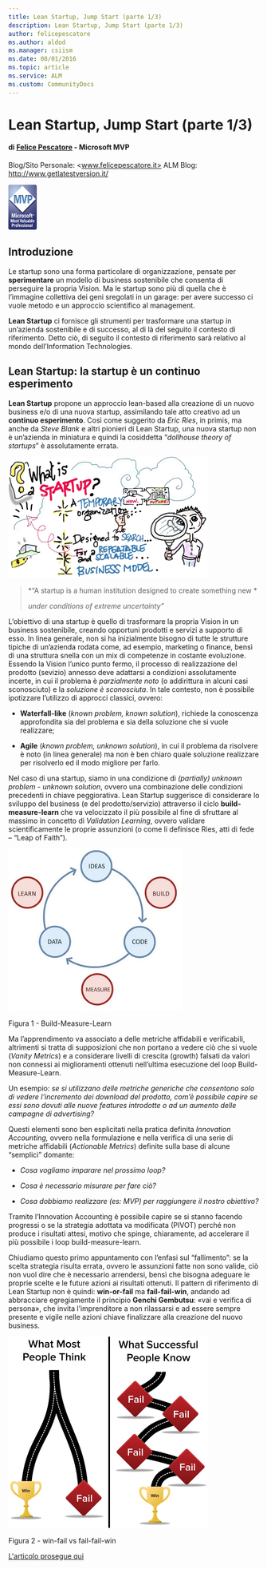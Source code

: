 ```yaml
---
title: Lean Startup, Jump Start (parte 1/3)
description: Lean Startup, Jump Start (parte 1/3)
author: felicepescatore
ms.author: aldod
ms.manager: csiism
ms.date: 08/01/2016
ms.topic: article
ms.service: ALM
ms.custom: CommunityDocs
---
```


# Lean Startup, Jump Start (parte 1/3)


#### di [Felice Pescatore](https://mvp.microsoft.com/it-it/mvp/Felice%20%20Pescatore-5001016) - Microsoft MVP
Blog/Sito Personale: <www.felicepescatore.it>
ALM Blog: <http://www.getlatestversion.it/>

![](img/MVPLogo.png)

Introduzione
------------

Le startup sono una forma particolare di organizzazione, pensate per
**sperimentare** un modello di business sostenibile che consenta di
perseguire la propria Vision. Ma le startup sono più di quella che è
l’immagine collettiva dei geni sregolati in un garage: per avere
successo ci vuole metodo e un approccio scientifico al management.

**Lean Startup** ci fornisce gli strumenti per trasformare una startup
in un’azienda sostenibile e di successo, al di là del seguito il
contesto di riferimento. Detto ciò, di seguito il contesto di
riferimento sarà relativo al mondo dell’Information Technologies.

Lean Startup: la startup è un continuo esperimento
--------------------------------------------------

**Lean Startup** propone un approccio lean-based alla creazione di un
nuovo business e/o di una nuova startup, assimilando tale atto creativo
ad un **continuo esperimento**. Così come suggerito da *Eric Ries*, in
primis, ma anche da *Steve Blank* e altri pionieri di Lean Startup, una
nuova startup non è un’azienda in miniatura e quindi la cosiddetta
“*dollhouse theory of startups*” è assolutamente errata.

![](./img/LeanStartupJumpStart1/image1.png)

> *“A startup is a human institution designed to create something new *
>
> *under conditions of extreme uncertainty”*

L’obiettivo di una startup è quello di trasformare la propria Vision in
un business sostenibile, creando opportuni prodotti e servizi a supporto
di esso. In linea generale, non si ha inizialmente bisogno di tutte le
strutture tipiche di un’azienda rodata come, ad esempio, marketing o
finance, bensì di una struttura snella con un mix di competenze in
costante evoluzione. Essendo la Vision l’unico punto fermo, il processo
di realizzazione del prodotto (sevizio) annesso deve adattarsi a
condizioni assolutamente incerte, in cui il problema è *parzialmente
noto* (o addirittura in alcuni casi sconosciuto) e la *soluzione è
sconosciuta*. In tale contesto, non è possibile ipotizzare l’utilizzo di
approcci classici, ovvero:

-   **Waterfall-like** (*known problem, known solution*), richiede la
    conoscenza approfondita sia del problema e sia della soluzione che
    si vuole realizzare;

-   **Agile** (*known problem, unknown solution*), in cui il problema da
    risolvere è noto (in linea generale) ma non è ben chiaro quale
    soluzione realizzare per risolverlo ed il modo migliore per farlo.

Nel caso di una startup, siamo in una condizione di *(partially) unknown
problem - unknown solution*, ovvero una combinazione delle condizioni
precedenti in chiave peggiorativa. Lean Startup suggerisce di
considerare lo sviluppo del business (e del prodotto/servizio)
attraverso il ciclo **build-measure-learn** che va velocizzato il più
possibile al fine di sfruttare al massimo in concetto di *Validation
Learning*, ovvero validare scientificamente le proprie assunzioni (o
come li definisce Ries, atti di fede – “Leap of Faith”).

![](./img/LeanStartupJumpStart1/image2.jpg)

Figura 1 - Build-Measure-Learn

Ma l’apprendimento va associato a delle metriche affidabili e
verificabili, altrimenti si tratta di supposizioni che non portano a
vedere ciò che si vuole (*Vanity Metrics*) e a considerare livelli di
crescita (growth) falsati da valori non connessi ai miglioramenti
ottenuti nell’ultima esecuzione del loop Build-Measure-Learn.

Un esempio: *se si utilizzano delle metriche generiche che consentono
solo di vedere l’incremento dei download del prodotto, com’è possibile
capire se essi sono dovuti alle nuove features introdotte o ad un
aumento delle campagne di advertising?*

Questi elementi sono ben esplicitati nella pratica definita *Innovation
Accounting,* ovvero nella formulazione e nella verifica di una serie di
metriche affidabili (*Actionable Metrics*) definite sulla base di alcune
“semplici” domante:

-   *Cosa vogliamo imparare nel prossimo loop?*

-   *Cosa è necessario misurare per fare ciò?*

-   *Cosa dobbiamo realizzare (es: MVP) per raggiungere il nostro
    obiettivo?*

Tramite l’Innovation Accounting è possibile capire se si stanno facendo
progressi o se la strategia adottata va modificata (PIVOT) perché non
produce i risultati attesi, motivo che spinge, chiaramente, ad
accelerare il più possibile i loop build-measure-learn.

Chiudiamo questo primo appuntamento con l’enfasi sul “fallimento”: se la
scelta strategia risulta errata, ovvero le assunzioni fatte non sono
valide, ciò non vuol dire che è necessario arrendersi, bensì che bisogna
adeguare le proprie scelte e le future azioni ai risultati ottenuti. Il
pattern di riferimento di Lean Startup non è quindi: **win-or-fail** ma
**fail-fail-win**, andando ad abbracciare egregiamente il principio
**Genchi Gembutsu**: «vai e verifica di persona», che invita
l’imprenditore a non rilassarsi e ad essere sempre presente e vigile
nelle azioni chiave finalizzare alla creazione del nuovo business.

![](./img/LeanStartupJumpStart1/image3.png)

Figura 2 - win-fail vs fail-fail-win

[L'articolo prosegue qui](LeanStartupJumpStart2.md)




